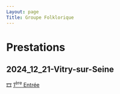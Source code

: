 ```yaml
---
Layout: page
Title: Groupe Folklorique
---
```


# Prestations

## 2024_12_21-Vitry-sur-Seine

🎞️ [1<sup>ère</sup> Entrée](https://youtu.be/gCsXAcJJuyc)
